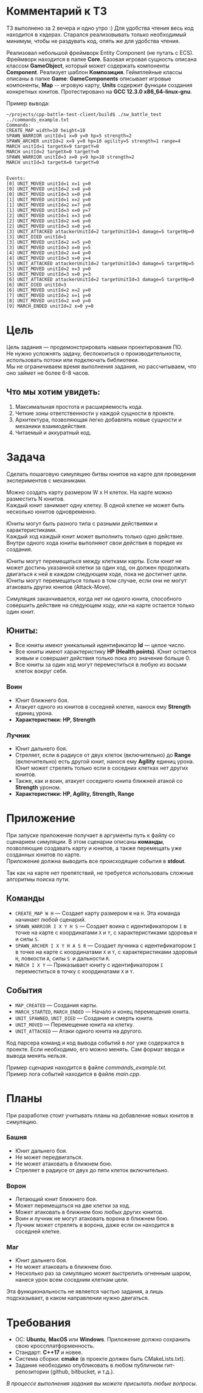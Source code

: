 # Комментарий к ТЗ
ТЗ выполнено за 2 вечера и одно утро :)
Для удобства чтения весь код находится в хэдерах. Старался реализовывать только необходимый минимум, чтобы не раздувать код, опять же для удобства чтения.

Реализовал небольшой фреймворк Entity Component (не путать с ECS). Фреймворк находится в папке **Core**.
Базовая игровая сущность описана классом **GameObject**, который может содержать компоненты **Component**. Реализует шаблон **Композиция**.
Геймплейные классы описаны в папке **Game**: **GameComponents** описывает игровые компоненты, **Map** -- игровую карту, **Units** содержит функции создания конкретных юнитов.
Протестировано на **GCC 12.3.0 x86_64-linux-gnu**.

Пример вывода:
```
~/projects/cpp-battle-test-client/build$ ./sw_battle_test ../commands_example.txt 
Commands:
CREATE_MAP width=10 height=10 
SPAWN_WARRIOR unitId=1 x=0 y=0 hp=5 strength=2 
SPAWN_ARCHER unitId=2 x=9 y=0 hp=10 agility=5 strength=1 range=4 
MARCH unitId=1 targetX=9 targetY=0 
MARCH unitId=2 targetX=0 targetY=0 
SPAWN_WARRIOR unitId=3 x=0 y=9 hp=10 strength=2 
MARCH unitId=3 targetX=0 targetY=0 


Events:
[0] UNIT_MOVED unitId=1 x=1 y=0 
[0] UNIT_MOVED unitId=2 x=8 y=0 
[0] UNIT_MOVED unitId=3 x=0 y=8 
[1] UNIT_MOVED unitId=1 x=2 y=0 
[1] UNIT_MOVED unitId=2 x=7 y=0 
[1] UNIT_MOVED unitId=3 x=0 y=7 
[2] UNIT_MOVED unitId=1 x=3 y=0 
[2] UNIT_MOVED unitId=2 x=6 y=0 
[2] UNIT_MOVED unitId=3 x=0 y=6 
[3] UNIT_ATTACKED attackerUnitId=2 targetUnitId=1 damage=5 targetHp=0 
[3] UNIT_DIED unitId=1 
[3] UNIT_MOVED unitId=2 x=5 y=0 
[3] UNIT_MOVED unitId=3 x=0 y=5 
[4] UNIT_MOVED unitId=2 x=4 y=0 
[4] UNIT_MOVED unitId=3 x=0 y=4 
[5] UNIT_ATTACKED attackerUnitId=2 targetUnitId=3 damage=5 targetHp=5 
[5] UNIT_MOVED unitId=2 x=3 y=0 
[5] UNIT_MOVED unitId=3 x=0 y=3 
[6] UNIT_ATTACKED attackerUnitId=2 targetUnitId=3 damage=5 targetHp=0 
[6] UNIT_DIED unitId=3 
[6] UNIT_MOVED unitId=2 x=2 y=0 
[7] UNIT_MOVED unitId=2 x=1 y=0 
[8] UNIT_MOVED unitId=2 x=0 y=0 
[9] MARCH_ENDED unitId=2 x=0 y=0 
```

# Цель

Цель задания — продемонстрировать навыки проектирования ПО.  
Не нужно усложнять задачу, беспокоиться о производительности, использовать потоки или подключать библиотеки.  
Мы не ограничиваем время выполнения задания, но рассчитываем, что оно займет не более 6-8 часов.

## Что мы хотим увидеть:
1. Максимальная простота и расширяемость кода.
2. Четкие зоны ответственности у каждой сущности в проекте.
3. Архитектура, позволяющая легко добавлять новые сущности и механики взаимодействия.
4. Читаемый и аккуратный код.

# Задача

Сделать пошаговую симуляцию битвы юнитов на карте для проведения экспериментов с механиками.

Можно создать карту размером W x H клеток. На карте можно разместить N юнитов.  
Каждый юнит занимает одну клетку. В одной клетке не может быть несколько юнитов одновременно.

Юниты могут быть разного типа с разными действиями и характеристиками.  
Каждый ход каждый юнит может выполнить только одно действие.  
Внутри одного хода юниты выполняют свои действия в порядке их создания.

Юниты могут перемещаться между клетками карты. Если юнит не может достичь указанной клетки за один ход, он должен продолжать двигаться к ней в каждом следующем ходе, пока не достигнет цели.  
Юниты могут перемещаться только в том случае, если они не могут атаковать других юнитов (Attack-Move).

Симуляция заканчивается, когда нет ни одного юнита, способного совершить действие на следующем ходу, или на карте остается только один юнит.

## Юниты:
- Все юниты имеют уникальный идентификатор **Id** — целое число.
- Все юниты имеют характеристику **HP (Health points)**. Юнит остается живым и совершает действия только пока это значение больше 0.
- Все юниты за один ход могут переместиться в любую из восьми клеток вокруг себя.

### Воин
- Юнит ближнего боя.
- Атакует одного из юнитов в соседней клетке, нанося ему **Strength** единиц урона.
- **Характеристики: HP, Strength**

### Лучник
- Юнит дальнего боя.
- Стреляет, если в радиусе от двух клеток (включительно) до **Range** (включительно) есть другой юнит, нанося ему **Agility** единиц урона. Юнит может стрелять только если в соседних клетках нет других юнитов.
- Также, как и воин, атакует соседнего юнита ближней атакой со **Strength** уроном.
- **Характеристики: HP, Agility, Strength, Range**

# Приложение

При запуске приложение получает в аргументы путь к файлу со сценарием симуляции. В этом сценарии описаны **команды**, позволяющие создавать карту и юнитов, а также перемещать уже созданных юнитов по карте.  
Приложение должна выводить все происходящие события в **stdout**.

Так как на карте нет препятствий, не требуется использовать сложные алгоритмы поиска пути.

## Команды

- `CREATE_MAP W H` — Создает карту размером `W` на `H`. Эта команда начинает любой сценарий.
- `SPAWN_WARRIOR I X Y H S` — Создает воина с идентификатором `I` в точке на карте с координатами `X` и `Y`, с характеристиками здоровья `H` и силы `S`.
- `SPAWN_ARCHER I X Y H A S R` — Создает лучника с идентификатором `I` в точке на карте с координатами `X` и `Y`, с характеристиками здоровья `H`, ловкости `A`, силы `S `и дальности `R`.
- `MARCH I X Y` — Приказывает юниту с идентификатором `I` переместиться в точку с координатами `X` и `Y`.

## События

- `MAP_CREATED` — Создания карты.
- `MARCH_STARTED`, `MARCH_ENDED` — Начало и конец перемещения юнита.
- `UNIT_SPAWNED`, `UNIT_DIED` — Создание и смерть юнита.
- `UNIT_MOVED` — Перемещение юнита на клетку.
- `UNIT_ATTACKED` — Атаки одного юнита на другого.

Код парсера команд и код вывода событий в лог уже содержатся в проекте. Если необходимо, его можно менять. Сам формат ввода и вывода менять нельзя.  

Пример сценария находится в файле _commands_example.txt_.  
Пример лога событий находится в файле _main.cpp_.

# Планы

При разработке стоит учитывать планы на добавление новых юнитов в симуляцию.

### Башня
- Юнит дальнего боя.
- Не может передвигаться. 
- Не может атаковать в ближнем бою. 
- Стреляет в радиусе от двух до пяти клеток включительно.

### Ворон
- Летающий юнит ближнего боя.
- Может перемещаться на две клетки за ход.
- Может атаковать в ближнем бою любых других юнитов. 
- Воин и лучник не могут атаковать ворона в ближнем бою.
- Лучник может стрелять в ворона, даже если он находится в соседней клетке.

### Маг
- Юнит дальнего боя.
- Не может атаковать в ближнем бою. 
- Несколько раз за симуляцию может выстрелить огненным шаром, нанеся урон всем соседним клеткам цели.

Эта функциональность не является частью задания, а лишь подсказывает, в каком направлении нужно двигаться.

# Требования

- ОС: **Ubuntu**, **MacOS** или **Windows**. Приложение должно сохранить свою кроссплатформенность.
- Стандарт: **С++17** и новее.
- Система сборки: **cmake** (в проекте должен быть CMakeLists.txt).
- Задание необходимо опубликовать в любом публичном гит-репозитории (github, bitbucket, и т.д.).

_В процессе выполнения задания вы можете присылать любые вопросы._
